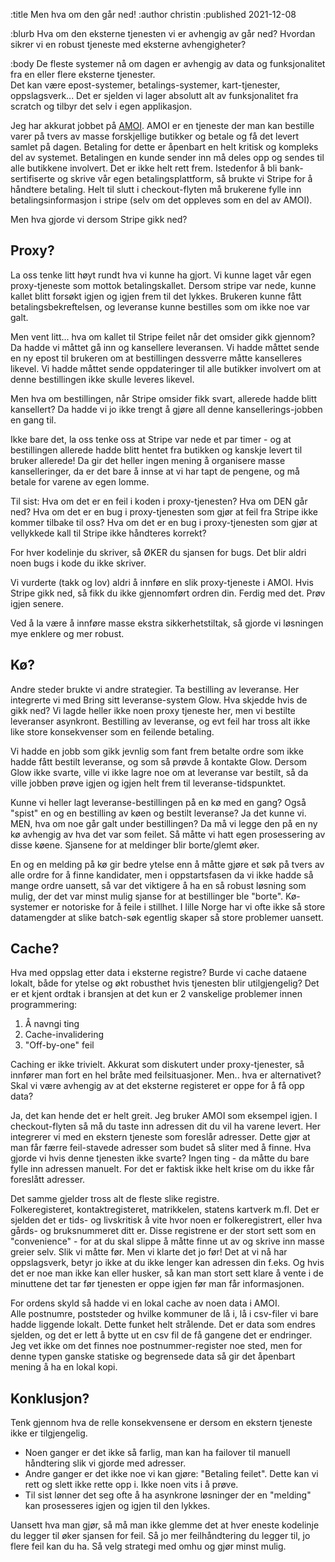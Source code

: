 :title Men hva om den går ned!
:author christin
:published 2021-12-08

:blurb
Hva om den eksterne tjenesten vi er avhengig av går ned? Hvordan sikrer vi en robust tjeneste med eksterne avhengigheter?

:body
De fleste systemer nå om dagen er avhengig av data og funksjonalitet fra en eller flere eksterne tjenester.  
Det kan være epost-systemer, betalings-systemer, kart-tjenester, oppslagsverk... 
Det er sjelden vi lager absolutt alt av funksjonalitet fra scratch og tilbyr det selv i egen applikasjon.

Jeg har akkurat jobbet på [AMOI](https://www.amoi.no). AMOI er en tjeneste der man kan bestille varer på tvers av masse forskjellige butikker og betale og få det levert samlet på dagen. 
Betaling for dette er åpenbart en helt kritisk og kompleks del av systemet. Betalingen en kunde sender inn må deles opp og sendes til alle butikkene involvert.  Det er ikke helt rett frem.
Istedenfor å bli bank-sertifiserte og skrive vår egen betalingsplattform, så brukte vi Stripe for å håndtere betaling.
Helt til slutt i checkout-flyten må brukerene fylle inn betalingsinformasjon i stripe (selv om det oppleves som en del av AMOI).

Men hva gjorde vi dersom Stripe gikk ned? 

## Proxy?
La oss tenke litt høyt rundt hva vi kunne ha gjort. 
Vi kunne laget vår egen proxy-tjeneste som mottok betalingskallet. 
Dersom stripe var nede, kunne kallet blitt forsøkt igjen og igjen frem til det lykkes.
Brukeren kunne fått betalingsbekreftelsen, og leveranse kunne bestilles som om ikke noe var galt.

Men vent litt... hva om kallet til Stripe feilet når det omsider gikk gjennom?
Da hadde vi måttet gå inn og kansellere leveransen.
Vi hadde måttet sende en ny epost til brukeren om at bestillingen dessverre måtte kanselleres likevel.
Vi hadde måttet sende oppdateringer til alle butikker involvert om at denne bestillingen ikke skulle leveres likevel.

Men hva om bestillingen, når Stripe omsider fikk svart, allerede hadde blitt kansellert? 
Da hadde vi jo ikke trengt å gjøre all denne kansellerings-jobben en gang til. 

Ikke bare det, la oss tenke oss at Stripe var nede et par timer - og at bestillingen allerede hadde blitt hentet fra butikken og kanskje levert til bruker allerede! 
Da gir det heller ingen mening å organisere masse kanselleringer, da er det bare å innse at vi har tapt de pengene, og må betale for varene av egen lomme.

Til sist: Hva om det er en feil i koden i proxy-tjenesten? Hva om DEN går ned? 
Hva om det er en bug i proxy-tjenesten som gjør at feil fra Stripe ikke kommer tilbake til oss? 
Hva om det er en bug i proxy-tjenesten som gjør at vellykkede kall til Stripe ikke håndteres korrekt? 

For hver kodelinje du skriver, så ØKER du sjansen for bugs. Det blir aldri noen bugs i kode du ikke skriver.  

Vi vurderte (takk og lov) aldri å innføre en slik proxy-tjeneste i AMOI. Hvis Stripe gikk ned, så fikk du ikke gjennomført ordren din.  Ferdig med det. Prøv igjen senere.

Ved å la være å innføre masse ekstra sikkerhetstiltak, så gjorde vi løsningen mye enklere og mer robust.

## Kø?
Andre steder brukte vi andre strategier.  Ta bestilling av leveranse. Her integrerte vi med Bring sitt leveranse-system Glow. 
Hva skjedde hvis de gikk ned? Vi lagde heller ikke noen proxy tjeneste her, men vi bestilte leveranser asynkront. 
Bestilling av leveranse, og evt feil har tross alt ikke like store konsekvenser som en feilende betaling. 

Vi hadde en jobb som gikk jevnlig som fant frem betalte ordre som ikke hadde fått bestilt leveranse, og som så prøvde å kontakte Glow.
Dersom Glow ikke svarte, ville vi ikke lagre noe om at leveranse var bestilt, så da ville jobben prøve igjen og igjen helt frem til leveranse-tidspunktet.

Kunne vi heller lagt leveranse-bestillingen på en kø med en gang? Også "spist" en og en bestilling av køen og bestilt leveranse? 
Ja det kunne vi. 
MEN, hva om noe går galt under bestillingen? Da må vi legge den på en ny kø avhengig av hva det var som feilet. 
Så måtte vi hatt egen prosessering av disse køene. Sjansene for at meldinger blir borte/glemt øker.  

En og en melding på kø gir bedre ytelse enn å måtte gjøre et søk på tvers av alle ordre for å finne kandidater, 
men i oppstartsfasen da vi ikke hadde så mange ordre uansett, så var det viktigere å ha en så robust løsning som mulig, 
der det var minst mulig sjanse for at bestillinger ble "borte".  Kø-systemer er notoriske for å feile i stillhet. 
I lille Norge har vi ofte ikke så store datamengder at slike batch-søk egentlig skaper så store problemer uansett.

## Cache?
Hva med oppslag etter data i eksterne registre? Burde vi cache dataene lokalt, både for ytelse og økt robusthet hvis tjenesten blir utilgjengelig?
Det er et kjent ordtak i bransjen at det kun er 2 vanskelige problemer innen programmering:
1) Å navngi ting
2) Cache-invalidering
3) "Off-by-one" feil 

Caching er ikke trivielt. Akkurat som diskutert under proxy-tjenester, så innfører man fort en hel bråte med feilsituasjoner.
Men.. hva er alternativet? Skal vi være avhengig av at det eksterne registeret er oppe for å få opp data? 

Ja, det kan hende det er helt greit. Jeg bruker AMOI som eksempel igjen. 
I checkout-flyten så må du taste inn adressen dit du vil ha varene levert. Her integrerer vi med en ekstern tjeneste som foreslår adresser.
Dette gjør at man får færre feil-stavede adresser som budet så sliter med å finne. Hva gjorde vi hvis denne tjenesten ikke svarte? 
Ingen ting - da måtte du bare fylle inn adressen manuelt. For det er faktisk ikke helt krise om du ikke får foreslått adresser.  

Det samme gjelder tross alt de fleste slike registre.  
Folkeregisteret, kontaktregisteret, matrikkelen, statens kartverk m.fl. Det er sjelden det er tids- og livskritisk å vite hvor noen er folkeregistrert, eller hva gårds- og bruksnummeret ditt er.
Disse registrene er der stort sett som en "convenience" - for at du skal slippe å måtte finne ut av og skrive inn masse greier selv. 
Slik vi måtte før. Men vi klarte det jo før! Det at vi nå har oppslagsverk, betyr jo ikke at du ikke lenger kan adressen din f.eks. 
Og hvis det er noe man ikke kan eller husker, så kan man stort sett klare å vente i de minuttene det tar før tjenesten er oppe igjen før man får informasjonen.

For ordens skyld så hadde vi en lokal cache av noen data i AMOI.  
Alle postnumre, poststeder og hvilke kommuner de lå i, lå i csv-filer vi bare hadde liggende lokalt.
Dette funket helt strålende. Det er data som endres sjelden, og det er lett å bytte ut en csv fil de få gangene det er endringer. 
Jeg vet ikke om det finnes noe postnummer-register noe sted, men for denne typen ganske statiske og begrensede data så gir det åpenbart mening å ha en lokal kopi.

## Konklusjon?
Tenk gjennom hva de relle konsekvensene er dersom en ekstern tjeneste ikke er tilgjengelig.

- Noen ganger er det ikke så farlig, man kan ha failover til manuell håndtering slik vi gjorde med adresser.
- Andre ganger er det ikke noe vi kan gjøre: "Betaling feilet". Dette kan vi rett og slett ikke rette opp i. Ikke noen vits i å prøve. 
- Til sist lønner det seg ofte å ha asynkrone løsninger der en "melding" kan prosesseres igjen og igjen til den lykkes. 

Uansett hva man gjør, så må man ikke glemme det at hver eneste kodelinje du legger til øker sjansen for feil.
Så jo mer feilhåndtering du legger til, jo flere feil kan du ha. Så velg strategi med omhu og gjør minst mulig.










